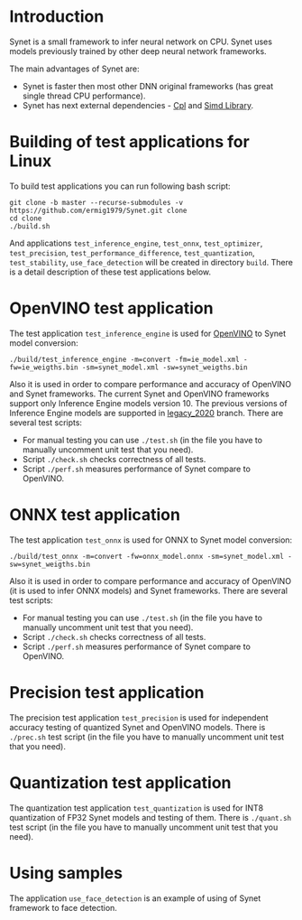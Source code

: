 Introduction
============

Synet is a small framework to infer neural network on CPU. Synet uses models previously trained by other deep neural network frameworks.

The main advantages  of Synet are:

* Synet is faster then most other DNN original frameworks (has great single thread CPU performance).
* Synet has next external dependencies - [Cpl](https://github.com/ermig1979/Cpl) and [Simd Library](https://github.com/ermig1979/Simd).

Building of test applications for Linux
==============================
To build test applications you can run following bash script:

    git clone -b master --recurse-submodules -v https://github.com/ermig1979/Synet.git clone
    cd clone
    ./build.sh

And applications `test_inference_engine`, `test_onnx`, `test_optimizer`, `test_precision`, `test_performance_difference`, 
`test_quantization`, `test_stability`, `use_face_detection` will be created in directory `build`.
There is a detail description of these test applications below.

OpenVINO test application
========================
The test application `test_inference_engine` is used for [OpenVINO](https://github.com/openvinotoolkit/openvino) to Synet model conversion:

    ./build/test_inference_engine -m=convert -fm=ie_model.xml -fw=ie_weigths.bin -sm=synet_model.xml -sw=synet_weigths.bin

Also it is used in order to compare performance and accuracy of OpenVINO and Synet frameworks.
The current Synet and OpenVINO frameworks support only Inference Engine models version 10. 
The previous versions of Inference Engine models are supported in [legacy_2020](https://github.com/ermig1979/Synet/tree/legacy_2020) branch.
There are several test scripts:

* For manual testing you can use `./test.sh` (in the file you have to manually uncomment unit test that you need).
* Script `./check.sh` checks correctness of all tests.
* Script `./perf.sh` measures performance of Synet compare to OpenVINO.


ONNX test application
========================
The test application `test_onnx` is used for ONNX to Synet model conversion:

    ./build/test_onnx -m=convert -fw=onnx_model.onnx -sm=synet_model.xml -sw=synet_weigths.bin

Also it is used in order to compare performance and accuracy of OpenVINO (it is used to infer ONNX models) and Synet frameworks.
There are several test scripts:

* For manual testing you can use `./test.sh` (in the file you have to manually uncomment unit test that you need).
* Script `./check.sh` checks correctness of all tests.
* Script `./perf.sh` measures performance of Synet compare to OpenVINO.

Precision test application
========================
The precision test application `test_precision` is used for independent accuracy testing of quantized Synet and OpenVINO models.
There is `./prec.sh` test script (in the file you have to manually uncomment unit test that you need).

Quantization test application
========================
The quantization test application `test_quantization` is used for INT8 quantization of FP32 Synet models and testing of them.
There is `./quant.sh` test script (in the file you have to manually uncomment unit test that you need).

Using samples
=======================================
The application `use_face_detection` is an example of using of Synet framework to face detection.

